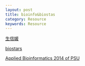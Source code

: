 ```yaml
---
layout: post
title: bioinfo&biostas
category: Resource
keywords: Resource
---
```



[生信媛](https://mp.weixin.qq.com/s?__biz=MzI1MjU5MjMzNA==&mid=2247485707&idx=1&sn=0ff723cec8db7afe3e870ff10270514a&chksm=e9e020aade97a9bc95704efcccec33e6ac7ef4879e3cc0173c5ed30f8dba086de50938d57789&mpshare=1&scene=23&srcid=0621bxEIuqpwVs20LsQ3uY7m#rd)

[biostars](https://www.biostars.org/)

[Applied Bioinformatics 2014 of PSU](http://www.personal.psu.edu/iua1/courses/code-repository-2014.html)